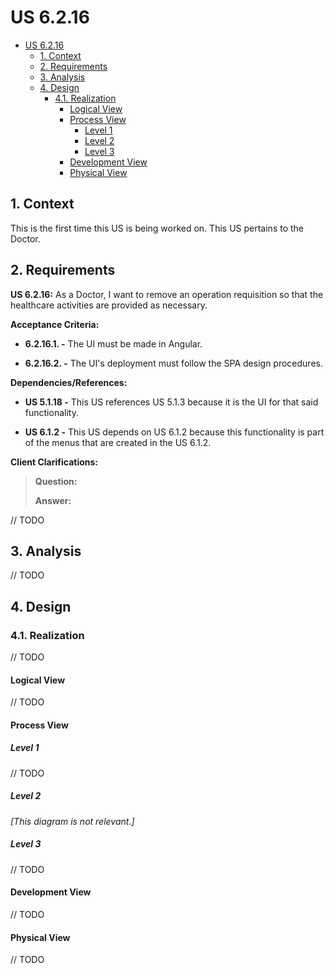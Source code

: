 # US 6.2.16

<!-- TOC -->
- [US 6.2.16](#us-6216)
  - [1. Context](#1-context)
  - [2. Requirements](#2-requirements)
  - [3. Analysis](#3-analysis)
  - [4. Design](#4-design)
    - [4.1. Realization](#41-realization)
      - [Logical View](#logical-view)
      - [Process View](#process-view)
        - [Level 1](#level-1)
        - [Level 2](#level-2)
        - [Level 3](#level-3)
      - [Development View](#development-view)
      - [Physical View](#physical-view)
<!-- TOC -->

## 1. Context

This is the first time this US is being worked on.
This US pertains to the Doctor.

## 2. Requirements

**US 6.2.16:** As a Doctor, I want to remove an operation requisition so that the healthcare activities are provided as necessary.

**Acceptance Criteria:**

- **6.2.16.1. -** The UI must be made in Angular. 

- **6.2.16.2. -** The UI's deployment must follow the SPA design procedures.

**Dependencies/References:**

- **US 5.1.18 -** This US references US 5.1.3 because it is the UI for that said functionality.

- **US 6.1.2 -** This US depends on US 6.1.2 because this functionality is part of the menus that are created in the US 6.1.2.

**Client Clarifications:**

> **Question:** 
>
> **Answer:** 

// TODO

## 3. Analysis

// TODO

## 4. Design

### 4.1. Realization

// TODO

#### Logical View

// TODO

#### Process View

##### Level 1

// TODO

##### Level 2

_[This diagram is not relevant.]_

##### Level 3

// TODO

#### Development View

// TODO

#### Physical View

// TODO


